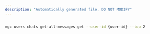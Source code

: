 ```yaml
---
description: "Automatically generated file. DO NOT MODIFY"
---
```


```bash

mgc users chats get-all-messages get --user-id {user-id} --top 2

```